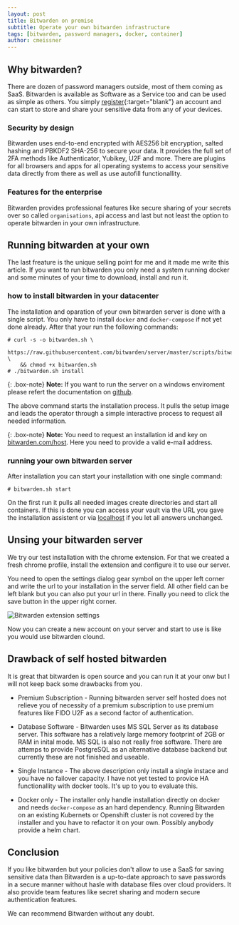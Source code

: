 ```yaml
---
layout: post
title: Bitwarden on premise
subtitle: Operate your own bitwarden infrastructure
tags: [bitwarden, password managers, docker, container]
author: cmeissner
---
```


## Why bitwarden?

There are dozen of password managers outside, most of them coming as SaaS. Bitwarden is available as Software as a Service too and can be used as simple as others. You simply [register](https://vault.bitwarden.com/#/register){:target="blank"} an account and can start to store and share your sensitive data from any of your devices.

### Security by design

Bitwarden uses end-to-end encrypted with AES256 bit encryption, salted hashing and PBKDF2 SHA-256 to secure your data.
It provides the full set of 2FA methods like Authenticator, Yubikey, U2F and more. There are plugins for all browsers and apps for all operating systems to access your sensitive data directly from there as well as use autofill functionallity.

### Features for the enterprise

Bitwarden provides professional features like secure sharing of your secrets over so called `organisations`, api access and last but not least the option to operate bitwarden in your own infrastructure.

## Running bitwarden at your own

The last freature is the unique selling point for me and it made me write this article. If you want to run bitwarden you only need a system running docker and some minutes of your time to download, install and run it.

### how to install bitwarden in your datacenter

The installation and oparation of your own bitwarden server is done with a single script. You only have to install `docker` and `docker-compose` if not yet done already. After that your run the following commands:

```text
# curl -s -o bitwarden.sh \
    https://raw.githubusercontent.com/bitwarden/server/master/scripts/bitwarden.sh \
    && chmod +x bitwarden.sh
# ./bitwarden.sh install
```

{: .box-note}
**Note:** If you want to run the server on a windows enviroment please refert the documentation on [github](https://github.com/bitwarden/server#windows).

The above command starts the installation process. It pulls the setup image and leads the operator through a simple interactive process to request all needed information.

{: .box-note}
**Note:** You need to request an installation id and key on [bitwarden.com/host](https://bitwarden.com/host/). Here you need to provide a valid e-mail address.

### running your own bitwarden server

After installation you can start your installation with one single command:

```text
# bitwarden.sh start
```

On the first run it pulls all needed images create directories and start all containers. If this is done you can access your vault via the URL you gave the installation assistent or via [localhost](https://localhost) if you let all answers unchanged.

## Unsing your bitwarden server

We try our test installation with the chrome extension. For that we created a fresh chrome profile, install the extension and configure it to use our server.

You need to open the settings dialog gear symbol on the upper left corner and write the url to your installation in the server field. All other field can be left blank but you can also put your url in there. Finally you need to click the save button in the upper right corner.

![Bitwarden extension settings](../../assets/img/bitwarden_ext_settings.png)

Now you can create a new account on your server and start to use is like you would use bitwarden clound.

## Drawback of self hosted bitwarden

It is great that bitwarden is open source and you can run it at your onw but I will not keep back some drawbacks from you.

* Premium Subscription - Running bitwarden server self hosted does not relieve you of necessity of a premium subscription to use premium features like FIDO U2F as a second factor of authentication.

* Database Software - Bitwarden uses MS SQL Server as its database server. This software has a relatively large memory footprint of 2GB or RAM in inital mode. MS SQL is also not really free software. There are attemps to provide PostgreSQL as an alternative database backend but currently these are not finished and useable.

* Single Instance - The above description only install a single instace and you have no failover capacity. I have not yet tested to provice HA functionallity with docker tools. It's up to you to evaluate this.

* Docker only - The installer only handle installation directly on docker and needs `docker-compose` as an hard dependency. Running Bitwarden on an existing Kubernets or Openshift cluster is not covered by the installer and you have to refactor it on your own. Possibly anybody provide a helm chart.

## Conclusion

If you like bitwarden but your policies don't allow to use a SaaS for saving sensitive data than Bitwarden is a up-to-date approach to save passwords in a secure manner without hasle with database files over cloud providers. It also provide team features like secret sharing and modern secure authentication features.

We can recommend Bitwarden without any doubt.
